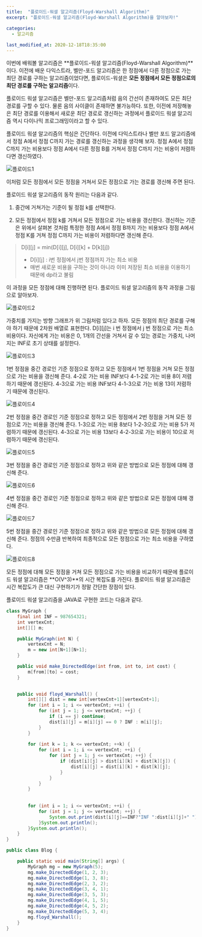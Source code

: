 ```yaml
---
title:  "플로이드-워셜 알고리즘(Floyd-Warshall Algorithm)"
excerpt: "플로이드-워셜 알고리즘(Floyd-Warshall Algorithm)을 알아보자!"

categories:
  - 알고리즘
  
last_modified_at: 2020-12-18T18:35:00
---
```


이번에 배워볼 알고리즘은 **플로이드-워셜 알고리즘(Floyd-Warshall Algorithm)**이다. 이전에 배운 다익스트라, 벨만-포드 알고리즘은 한 정점에서 다른 정점으로 가는 최단 경로를 구하는 알고리즘이었다면, 플로이드-워셜은 **모든 정점에서 모든 정점으로의 최단 경로를 구하는 알고리즘**이다.  

플로이드 워셜 알고리즘은 벨만-포드 알고리즘처럼 음의 간선이 존재하여도 모든 최단 경로를 구할 수 있다. 물론 음의 사이클이 존재하면 불가능하다. 또한, 이전에 저장해놓은 최단 경로를 이용해서 새로운 최단 경로로 갱신하는 과정에서 플로이드 워셜 알고리즘 역시 다이나믹 프로그래밍이라고 할 수 있다.  

플로이드 워셜 알고리즘의 핵심은 간단하다. 이전에 다익스트라나 벨만 포드 알고리즘에서 정점 A에서 정점 C까지 가는 경로를 갱신하는 과정을 생각해 보자. 정점 A에서 정점 C까지 가는 비용보다 정점 A에서 다른 정점 B를 거쳐서 정점 C까지 가는 비용이 저렴하다면 갱신하였다.  

![플로이드1](https://user-images.githubusercontent.com/53072057/102576723-ad37f900-4139-11eb-95d3-c437a5c4a340.JPG)  

이처럼 모든 정점에서 모든 정점을 거쳐서 모든 정점으로 가는 경로를 갱신해 주면 된다.  

플로이드 워셜 알고리즘의 동작 원리는 다음과 같다.  

1. 중간에 거쳐가는 기준이 될 정점 k를 선택한다.  

2. 모든 정점에서 정점 k를 거쳐서 모든 정점으로 가는 비용을 갱신한다. 갱신하는 기준은 위에서 살펴본 것처럼 특정한 정점 A에서 정점 B까지 가는 비용보다 정점 A에서 정점 K를 거쳐 정점 C까지 가는 비용이 저렴하다면 갱신해 준다.  

>	D[i][j] = min(D[i][j], D[i][k] + D[k][j])  
>	* D[i][j] : i번 정점에서 j번 정점까지 가는 최소 비용  
>	* 매번 새로운 비용을 구하는 것이 아니라 이미 저장된 최소 비용을 이용하기 때문에 dp라고 불림  

이 과정을 모든 정점에 대해 진행하면 된다. 플로이드 워셜 알고리즘의 동작 과정을 그림으로 알아보자.  

![플로이드2](https://user-images.githubusercontent.com/53072057/102576728-ae692600-4139-11eb-81e3-542c738f3384.JPG)  

가중치를 가지는 방향 그래프가 위 그림처럼 있다고 하자. 모든 정점의 최단 경로를 구해야 하기 때문에 2차원 배열로 표현한다. D[i][j]는 i 번 정점에서 j 번 정점으로 가는 최소 비용이다. 자신에게 가는 비용은 0, 1개의 간선을 거쳐서 갈 수 있는 경로는 가중치, 나머지는 INF로 초기 상태를 설정한다.  

![플로이드3](https://user-images.githubusercontent.com/53072057/102576729-ae692600-4139-11eb-93aa-cbcbe939e9b4.JPG)  

1번 정점을 중간 경로인 기준 정점으로 정하고 모든 정점에서 1번 정점을 거쳐 모든 정점으로 가는 비용을 갱신해 준다. 4-2로 가는 비용 INF보다 4-1-2로 가는 비용 8이 저렴하기 때문에 갱신된다. 4-3으로 가는 비용 INF보다 4-1-3으로 가는 비용 13이 저렴하기 때문에 갱신된다.  

![플로이드4](https://user-images.githubusercontent.com/53072057/102576730-af01bc80-4139-11eb-8e77-18e003bfa0bf.JPG)  

2번 정점을 중간 경로인 기준 정점으로 정하고 모든 정점에서 2번 정점을 거쳐 모든 정점으로 가는 비용을 갱신해 준다. 1-3으로 가는 비용 8보다 1-2-3으로 가는 비용 5가 저렴하기 때문에 갱신된다. 4-3으로 가는 비용 13보다 4-2-3으로 가는 비용이 10으로 저렴하기 때문에 갱신된다.  

![플로이드5](https://user-images.githubusercontent.com/53072057/102576732-af01bc80-4139-11eb-8b56-bc09fb02b6d1.JPG)  

3번 정점을 중간 경로인 기준 정점으로 정하고 위와 같은 방법으로 모든 정점에 대해 갱신해 준다.  

![플로이드6](https://user-images.githubusercontent.com/53072057/102576733-af9a5300-4139-11eb-8429-03ddee6c878a.JPG)  

4번 정점을 중간 경로인 기준 정점으로 정하고 위와 같은 방법으로 모든 정점에 대해 갱신해 준다.  

![플로이드7](https://user-images.githubusercontent.com/53072057/102576735-af9a5300-4139-11eb-8569-96521d98581b.JPG)  

5번 정점을 중간 경로인 기준 정점으로 정하고 위와 같은 방법으로 모든 정점에 대해 갱신해 준다. 정점의 수만큼 반복하여 최종적으로 모든 정점으로 가는 최소 비용을 구하였다.  

![플로이드8](https://user-images.githubusercontent.com/53072057/102576738-b032e980-4139-11eb-9dee-b29534e49138.JPG)  

모든 정점에 대해 모든 정점을 거쳐 모든 정점으로 가는 비용을 비교하기 때문에 플로이드 워셜 알고리즘은 **O(V^3)**의 시간 복잡도를 가진다. 플로이드 워셜 알고리즘은 시간 복잡도가 큰 대신 구현하기가 정말 간단한 장점이 있다.  

플로이드 워셜 알고리즘을 JAVA로 구현한 코드는 다음과 같다.  

```java
class MyGraph {
	final int INF = 987654321;
	int vertexCnt;
	int[][] m;

	public MyGraph(int N) {
		vertexCnt = N;
		m = new int[N+1][N+1];
	}

	public void make_DirectedEdge(int from, int to, int cost) {
		m[from][to] = cost;
	}

	
	public void floyd_Warshall() {
		int[][] dist = new int[vertexCnt+1][vertexCnt+1];
		for (int i = 1; i <= vertexCnt; ++i) {
			for (int j = 1; j <= vertexCnt; ++j) {
				if (i == j) continue;
				dist[i][j] = m[i][j] == 0 ? INF : m[i][j];
			}
		}
		
		for (int k = 1; k <= vertexCnt; ++k) {
			for (int i = 1; i <= vertexCnt; ++i) {
				for (int j = 1; j <= vertexCnt; ++j) {
					if (dist[i][j] > dist[i][k] + dist[k][j]) {
						dist[i][j] = dist[i][k] + dist[k][j];
					}
				}
			}
		}
		
		
		for (int i = 1; i <= vertexCnt; ++i) {
			for (int j = 1; j <= vertexCnt; ++j) {
				System.out.print(dist[i][j]==INF?"INF ":dist[i][j]+" ");
			}System.out.println();
		}System.out.println();
	}
}

public class Blog {

	public static void main(String[] args) {
		MyGraph mg = new MyGraph(5);
		mg.make_DirectedEdge(1, 2, 3);
		mg.make_DirectedEdge(1, 3, 8);
		mg.make_DirectedEdge(2, 3, 2);
		mg.make_DirectedEdge(3, 4, 1);
		mg.make_DirectedEdge(3, 5, 3);
		mg.make_DirectedEdge(4, 1, 5);
		mg.make_DirectedEdge(4, 5, 2);
		mg.make_DirectedEdge(5, 3, 4);
		mg.floyd_Warshall();
	}
}
```








